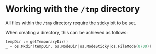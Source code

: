 # Working with the `/tmp` directory

All files within the `/tmp` directory require the sticky bit to be set.

When creating a directory, this can be achieved as follows:

```go
tempDir := getTemporaryDir()
_ = os.Mkdir(tempDir, os.ModeDir|os.ModeSticky|os.FileMode(0700))
```
